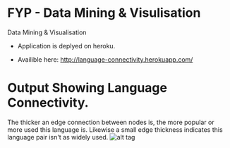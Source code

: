 FYP - Data Mining & Visulisation
===

Data Mining &amp; Visualisation 

* Application is deplyed on heroku.

* Availible here: http://language-connectivity.herokuapp.com/

**Output Showing Language Connectivity.**
===

The thicker an edge connection between nodes is, the more popular or more used this language is.
Likewise a small edge thickness indicates this language pair isn't as widely used.
![alt tag](http://i.imgur.com/4OtaSYy.jpg)
